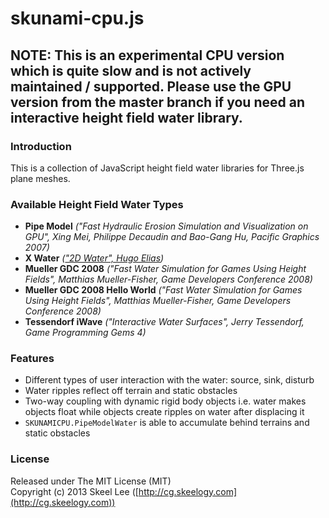 skunami-cpu.js
==============

## NOTE: This is an experimental CPU version which is quite slow and is not actively maintained / supported. Please use the GPU version from the master branch if you need an interactive height field water library.

### Introduction

This is a collection of JavaScript height field water libraries for Three.js plane meshes.

### Available Height Field Water Types

* **Pipe Model** _("Fast Hydraulic Erosion Simulation and Visualization on GPU", Xing Mei, Philippe Decaudin and Bao-Gang Hu, Pacific Graphics 2007)_
* **X Water** _(["2D Water", Hugo Elias](http://freespace.virgin.net/hugo.elias/graphics/x_water.htm))_
* **Mueller GDC 2008** _("Fast Water Simulation for Games Using Height Fields", Matthias Mueller-Fisher, Game Developers Conference 2008)_
* **Mueller GDC 2008 Hello World** _("Fast Water Simulation for Games Using Height Fields", Matthias Mueller-Fisher, Game Developers Conference 2008)_
* **Tessendorf iWave** _("Interactive Water Surfaces", Jerry Tessendorf, Game Programming Gems 4)_

### Features

* Different types of user interaction with the water: source, sink, disturb
* Water ripples reflect off terrain and static obstacles
* Two-way coupling with dynamic rigid body objects i.e. water makes objects float while objects create ripples on water after displacing it
* `SKUNAMICPU.PipeModelWater` is able to accumulate behind terrains and static obstacles

### License

Released under The MIT License (MIT)<br/>
Copyright (c) 2013 Skeel Lee ([http://cg.skeelogy.com](http://cg.skeelogy.com))

